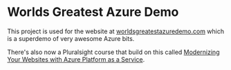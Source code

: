 Worlds Greatest Azure Demo
==========================
This project is used for the website at <a href="http://worldsgreatestazuredemo.com">worldsgreatestazuredemo.com</a> which is a superdemo of very awesome Azure bits.

There's also now a Pluralsight course that build on this called <a href="http://www.pluralsight.com/courses/modernizing-websites-microsoft-azure">Modernizing Your Websites with Azure Platform as a Service</a>.
